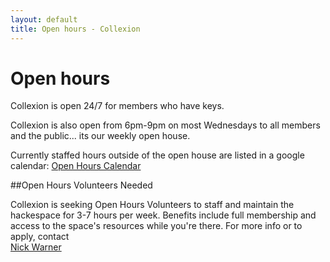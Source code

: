 ```yaml
---
layout: default
title: Open hours - Collexion
---
```


# Open hours

Collexion is open 24/7 for members who have keys.

Collexion is also open from 6pm-9pm on most Wednesdays to all members and the public... its our weekly open house.

Currently staffed hours outside of the open house are listed in a google calendar: 
[Open Hours Calendar](https://www.google.com/calendar/embed?src=dHQ5ZDNuZTVqaDJhMGJ0b205MzZuaGY1bW9AZ3JvdXAuY2FsZW5kYXIuZ29vZ2xlLmNvbQ)



##Open Hours Volunteers Needed


Collexion is seeking Open Hours Volunteers to staff and maintain the hackespace for 3-7 hours per week. Benefits include full membership and access to the space's resources while you're there. For more info or to apply, contact  
[Nick Warner](mailto:n@nikolaiwarner.com)